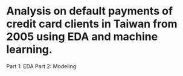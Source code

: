 # Analysis on default payments of credit card clients in Taiwan from 2005 using EDA and machine learning.
Part 1: EDA
Part 2: Modeling
